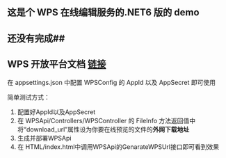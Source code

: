 ## 这是个 WPS 在线编辑服务的.NET6 版的 demo
## 还没有完成##


## WPS 开放平台文档 [链接](https://open.wps.cn/docs/wwo/access/api-list)

在 appsettings.json 中配置 WPSConfig 的 AppId 以及 AppSecret 即可使用

简单测试方式：
1. 配置好AppId以及AppSecret
2. 在 WPSApi/Controllers/WPSController 的 FileInfo 方法返回值中将“download_url”属性设为你要在线预览的文件的**外网下载地址**
3. 生成并部署WPSApi
4. 在 HTML/index.html中调用WPSApi的GenarateWPSUrl接口即可看到效果
